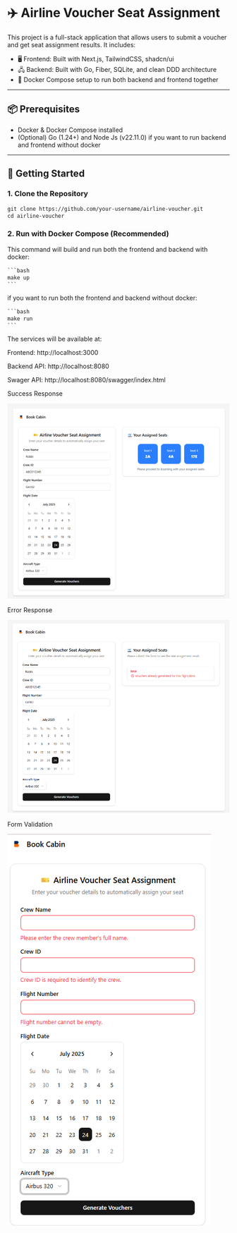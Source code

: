 # ✈️ Airline Voucher Seat Assignment

This project is a full-stack application that allows users to submit a voucher and get seat assignment results. It includes:

- 🖥️ Frontend: Built with Next.js, TailwindCSS, shadcn/ui
- 🖧 Backend: Built with Go, Fiber, SQLite, and clean DDD architecture
- 🐳 Docker Compose setup to run both backend and frontend together

---

## 📦 Prerequisites

- Docker & Docker Compose installed
- (Optional) Go (1.24+) and Node Js (v22.11.0) if you want to run backend and frontend without docker

---

## 🚀 Getting Started

### 1. Clone the Repository

    git clone https://github.com/your-username/airline-voucher.git
    cd airline-voucher

###  2. Run with Docker Compose (Recommended)
This command will build and run both the frontend and backend with docker:

    ```bash
    make up
    ```

if you want to run both the frontend and backend without docker:

    ```bash
    make run
    ```


The services will be available at:

Frontend: http://localhost:3000

Backend API: http://localhost:8080

Swager API: http://localhost:8080/swagger/index.html

Success Response

![alt text](success.png)

Error Response

![alt text](error.png)

Form Validation

![alt text](form-validation.png)